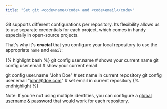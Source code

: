 ```yaml
---
title: "Set git <code>name</code> and <code>email</code>"
---
```


<p>
  Git supports different configurations per repository. Its flexibility allows us to use separate credentials
  for each project, which comes in handy especially in open-source projects.
</p>
<p>
  That's why it's <strong>crucial</strong> that you configure your local repository to use the appropriate
  <code>name</code> and <code>email</code>:
</p>

<p>
  {% highlight bash %}
git config user.name # shows your current name
git config user.email # show your current email

git config user.name "John Doe" # set name in current repository
git config user.email "john@doe.com" # set email in current repository
  {% endhighlight %}
</p>

<p class="note">
  Note:
  If you're not using multiple identities, you can configure a
  <a
      href="https://docs.github.com/en/get-started/getting-started-with-git/setting-your-username-in-git#setting-your-git-username-for-every-repository-on-your-computer"
      target="_blank" class="underlined colorful"
  >
    global username & password
  </a> that would work for each repository.
</p>

